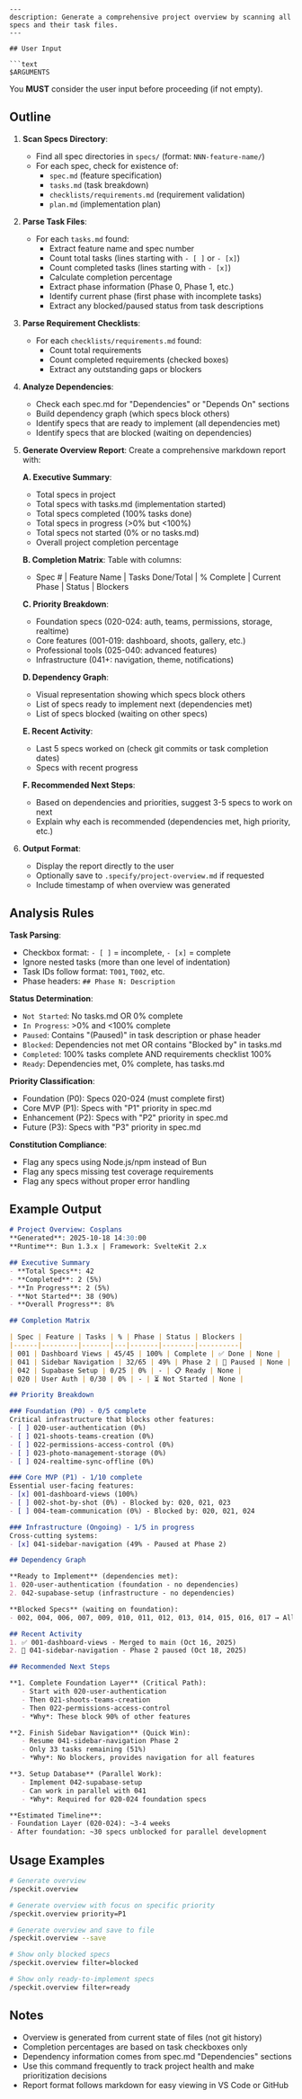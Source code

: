 ```prompt
---
description: Generate a comprehensive project overview by scanning all specs and their task files.
---

## User Input

```text
$ARGUMENTS
```

You **MUST** consider the user input before proceeding (if not empty).

## Outline

1. **Scan Specs Directory**:
   - Find all spec directories in `specs/` (format: `NNN-feature-name/`)
   - For each spec, check for existence of:
     - `spec.md` (feature specification)
     - `tasks.md` (task breakdown)
     - `checklists/requirements.md` (requirement validation)
     - `plan.md` (implementation plan)

2. **Parse Task Files**:
   - For each `tasks.md` found:
     - Extract feature name and spec number
     - Count total tasks (lines starting with `- [ ]` or `- [x]`)
     - Count completed tasks (lines starting with `- [x]`)
     - Calculate completion percentage
     - Extract phase information (Phase 0, Phase 1, etc.)
     - Identify current phase (first phase with incomplete tasks)
     - Extract any blocked/paused status from task descriptions

3. **Parse Requirement Checklists**:
   - For each `checklists/requirements.md` found:
     - Count total requirements
     - Count completed requirements (checked boxes)
     - Extract any outstanding gaps or blockers

4. **Analyze Dependencies**:
   - Check each spec.md for "Dependencies" or "Depends On" sections
   - Build dependency graph (which specs block others)
   - Identify specs that are ready to implement (all dependencies met)
   - Identify specs that are blocked (waiting on dependencies)

5. **Generate Overview Report**:
   Create a comprehensive markdown report with:

   **A. Executive Summary**:
   - Total specs in project
   - Total specs with tasks.md (implementation started)
   - Total specs completed (100% tasks done)
   - Total specs in progress (>0% but <100%)
   - Total specs not started (0% or no tasks.md)
   - Overall project completion percentage

   **B. Completion Matrix**:
   Table with columns:
   - Spec # | Feature Name | Tasks Done/Total | % Complete | Current Phase | Status | Blockers

   **C. Priority Breakdown**:
   - Foundation specs (020-024: auth, teams, permissions, storage, realtime)
   - Core features (001-019: dashboard, shoots, gallery, etc.)
   - Professional tools (025-040: advanced features)
   - Infrastructure (041+: navigation, theme, notifications)

   **D. Dependency Graph**:
   - Visual representation showing which specs block others
   - List of specs ready to implement next (dependencies met)
   - List of specs blocked (waiting on other specs)

   **E. Recent Activity**:
   - Last 5 specs worked on (check git commits or task completion dates)
   - Specs with recent progress

   **F. Recommended Next Steps**:
   - Based on dependencies and priorities, suggest 3-5 specs to work on next
   - Explain why each is recommended (dependencies met, high priority, etc.)

6. **Output Format**:
   - Display the report directly to the user
   - Optionally save to `.specify/project-overview.md` if requested
   - Include timestamp of when overview was generated

## Analysis Rules

**Task Parsing**:
- Checkbox format: `- [ ]` = incomplete, `- [x]` = complete
- Ignore nested tasks (more than one level of indentation)
- Task IDs follow format: `T001`, `T002`, etc.
- Phase headers: `## Phase N: Description`

**Status Determination**:
- `Not Started`: No tasks.md OR 0% complete
- `In Progress`: >0% and <100% complete
- `Paused`: Contains "(Paused)" in task description or phase header
- `Blocked`: Dependencies not met OR contains "Blocked by" in tasks.md
- `Completed`: 100% tasks complete AND requirements checklist 100%
- `Ready`: Dependencies met, 0% complete, has tasks.md

**Priority Classification**:
- Foundation (P0): Specs 020-024 (must complete first)
- Core MVP (P1): Specs with "P1" priority in spec.md
- Enhancement (P2): Specs with "P2" priority in spec.md
- Future (P3): Specs with "P3" priority in spec.md

**Constitution Compliance**:
- Flag any specs using Node.js/npm instead of Bun
- Flag any specs missing test coverage requirements
- Flag any specs without proper error handling

## Example Output

```markdown
# Project Overview: Cosplans
**Generated**: 2025-10-18 14:30:00
**Runtime**: Bun 1.3.x | Framework: SvelteKit 2.x

## Executive Summary
- **Total Specs**: 42
- **Completed**: 2 (5%)
- **In Progress**: 2 (5%)
- **Not Started**: 38 (90%)
- **Overall Progress**: 8%

## Completion Matrix

| Spec | Feature | Tasks | % | Phase | Status | Blockers |
|------|---------|-------|---|-------|--------|----------|
| 001 | Dashboard Views | 45/45 | 100% | Complete | ✅ Done | None |
| 041 | Sidebar Navigation | 32/65 | 49% | Phase 2 | 🔄 Paused | None |
| 042 | Supabase Setup | 0/25 | 0% | - | 📋 Ready | None |
| 020 | User Auth | 0/30 | 0% | - | ⏳ Not Started | None |

## Priority Breakdown

### Foundation (P0) - 0/5 complete
Critical infrastructure that blocks other features:
- [ ] 020-user-authentication (0%)
- [ ] 021-shoots-teams-creation (0%)
- [ ] 022-permissions-access-control (0%)
- [ ] 023-photo-management-storage (0%)
- [ ] 024-realtime-sync-offline (0%)

### Core MVP (P1) - 1/10 complete
Essential user-facing features:
- [x] 001-dashboard-views (100%)
- [ ] 002-shot-by-shot (0%) - Blocked by: 020, 021, 023
- [ ] 004-team-communication (0%) - Blocked by: 020, 021, 024

### Infrastructure (Ongoing) - 1/5 in progress
Cross-cutting systems:
- [x] 041-sidebar-navigation (49% - Paused at Phase 2)

## Dependency Graph

**Ready to Implement** (dependencies met):
1. 020-user-authentication (foundation - no dependencies)
2. 042-supabase-setup (infrastructure - no dependencies)

**Blocked Specs** (waiting on foundation):
- 002, 004, 006, 007, 009, 010, 011, 012, 013, 014, 015, 016, 017 → All blocked by 020, 021, 022

## Recent Activity
1. ✅ 001-dashboard-views - Merged to main (Oct 16, 2025)
2. 🔄 041-sidebar-navigation - Phase 2 paused (Oct 18, 2025)

## Recommended Next Steps

**1. Complete Foundation Layer** (Critical Path):
   - Start with 020-user-authentication
   - Then 021-shoots-teams-creation
   - Then 022-permissions-access-control
   - *Why*: These block 90% of other features

**2. Finish Sidebar Navigation** (Quick Win):
   - Resume 041-sidebar-navigation Phase 2
   - Only 33 tasks remaining (51%)
   - *Why*: No blockers, provides navigation for all features

**3. Setup Database** (Parallel Work):
   - Implement 042-supabase-setup
   - Can work in parallel with 041
   - *Why*: Required for 020-024 foundation specs

**Estimated Timeline**:
- Foundation Layer (020-024): ~3-4 weeks
- After foundation: ~30 specs unblocked for parallel development
```

## Usage Examples

```bash
# Generate overview
/speckit.overview

# Generate overview with focus on specific priority
/speckit.overview priority=P1

# Generate overview and save to file
/speckit.overview --save

# Show only blocked specs
/speckit.overview filter=blocked

# Show only ready-to-implement specs
/speckit.overview filter=ready
```

## Notes

- Overview is generated from current state of files (not git history)
- Completion percentages are based on task checkboxes only
- Dependency information comes from spec.md "Dependencies" sections
- Use this command frequently to track project health and make prioritization decisions
- Report format follows markdown for easy viewing in VS Code or GitHub
```
